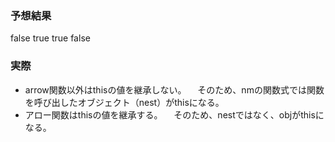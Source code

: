### 予想結果

false true
true false

### 実際

- arrow関数以外はthisの値を継承しない。
  　そのため、nmの関数式では関数を呼び出したオブジェクト（nest）がthisになる。
- アロー関数はthisの値を継承する。
  　そのため、nestではなく、objがthisになる。
